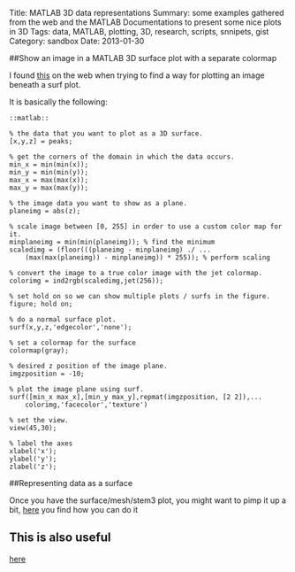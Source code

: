 Title: MATLAB 3D data representations
Summary: some examples gathered from the web and the MATLAB Documentations to present some nice plots in 3D
Tags: data, MATLAB, plotting, 3D, research, scripts, snnipets, gist
Category: sandbox
Date: 2013-01-30

##Show an image in a MATLAB 3D surface plot with a separate colormap

I found [this][] on the web when trying to find a way for plotting an image beneath a surf plot.

It is basically the following:

	::matlab::
	
	% the data that you want to plot as a 3D surface.
	[x,y,z] = peaks;

	% get the corners of the domain in which the data occurs.
	min_x = min(min(x));
	min_y = min(min(y));
	max_x = max(max(x));
	max_y = max(max(y));

	% the image data you want to show as a plane.
	planeimg = abs(z);

	% scale image between [0, 255] in order to use a custom color map for it.
	minplaneimg = min(min(planeimg)); % find the minimum
	scaledimg = (floor(((planeimg - minplaneimg) ./ ...
	    (max(max(planeimg)) - minplaneimg)) * 255)); % perform scaling

	% convert the image to a true color image with the jet colormap.
	colorimg = ind2rgb(scaledimg,jet(256));

	% set hold on so we can show multiple plots / surfs in the figure.
	figure; hold on;

	% do a normal surface plot.
	surf(x,y,z,'edgecolor','none');

	% set a colormap for the surface
	colormap(gray);

	% desired z position of the image plane.
	imgzposition = -10;

	% plot the image plane using surf.
	surf([min_x max_x],[min_y max_y],repmat(imgzposition, [2 2]),...
	    colorimg,'facecolor','texture')

	% set the view.
	view(45,30);

	% label the axes
	xlabel('x');
	ylabel('y');
	zlabel('z');





##Representing data as a surface

Once you have the surface/mesh/stem3 plot, you might want to pimp it up a bit, [here][] you find how you can do it

## This is also useful

[here](http://www.mathworks.nl/help/matlab/math/interpolating-gridded-data.html)







[this]: (http://www.peteryu.ca/tutorials/matlab/image_in_3d_surface_plot_with_multiple_colormaps) 
[here]: http://www.mathworks.nl/help/matlab/visualize/representing-a-matrix-as-a-surface.html